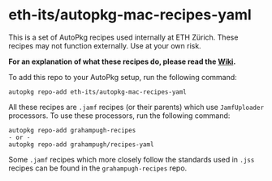 # eth-its/autopkg-mac-recipes-yaml

This is a set of AutoPkg recipes used internally at ETH Zürich. These recipes may not function externally. Use at your own risk.

**For an explanation of what these recipes do, please read the [Wiki](https://github.com/eth-its/autopkg-mac-recipes/wiki).**

To add this repo to your AutoPkg setup, run the following command:

    autopkg repo-add eth-its/autopkg-mac-recipes-yaml

All these recipes are `.jamf` recipes (or their parents) which use `JamfUploader` processors. To use these processors, run the following command:

    autopkg repo-add grahampugh-recipes
    - or -
    autopkg repo-add grahampugh/recipes-yaml

Some `.jamf` recipes which more closely follow the standards used in `.jss` recipes can be found in the `grahampugh-recipes` repo.
